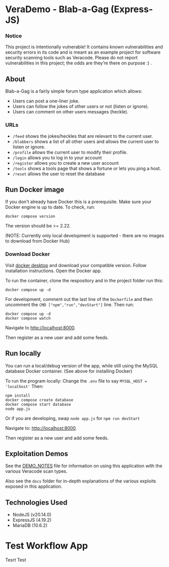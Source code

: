 # VeraDemo - Blab-a-Gag (Express-JS)

### Notice

This project is intentionally vulnerable! It contains known vulnerabilities and security errors in its code and is meant as an example project for software security scanning tools such as Veracode. Please do not report vulnerabilities in this project; the odds are they’re there on purpose :) .

## About

Blab-a-Gag is a fairly simple forum type application which allows:

- Users can post a one-liner joke.
- Users can follow the jokes of other users or not (listen or ignore).
- Users can comment on other users messages (heckle).

### URLs

- `/feed` shows the jokes/heckles that are relevant to the current user.
- `/blabbers` shows a list of all other users and allows the current user to listen or ignore.
- `/profile` allows the current user to modify their profile.
- `/login` allows you to log in to your account
- `/register` allows you to create a new user account
- `/tools` shows a tools page that shows a fortune or lets you ping a host.
- `/reset` allows the user to reset the database

## Run Docker image

If you don't already have Docker this is a prerequisite.  Make sure your Docker engine is up to date.  To check, run:

	docker compose version

The version should be >= 2.22.

(NOTE: Currently only local development is supported - there are no images to download from Docker Hub)

### Download Docker

Visit [docker desktop](https://www.docker.com/products/docker-desktop/) and download your compatible version.  Follow installation instructions.  Open the Docker app. 

To run the container, clone the respository and in the project folder run this:

    docker compose up -d

For development, comment out the last line of the `Dockerfile` and then uncomment the `CMD ["npm","run","devStart"]` line.
Then run:

    docker compose up -d
    docker compose watch

Navigate to [http://localhost:8000](http://localhost:8000).

Then register as a new user and add some feeds.

## Run locally

You can run a local/debug version of the app, while still using the MySQL database Docker container.  (See above for installing Docker)

To run the program locally:
    Change the ``.env`` file to say ``MYSQL_HOST = 'localhost'``
Then:

    npm install
    docker compose create database
    docker compose start database
    node app.js

Or if you are developing, swap `node app.js` for `npm run devStart`

Navigate to: [http://localhost:8000](http://localhost:8000).

Then register as a new user and add some feeds.

## Exploitation Demos

See the [DEMO_NOTES](DEMO_NOTES.md) file for information on using this application with the various Veracode scan types.

Also see the `docs` folder for in-depth explanations of the various exploits exposed in this application.


## Technologies Used

- NodeJS (v20.14.0)
- ExpressJS (4.19.2)
- MariaDB (10.6.2)

# Test Workflow App
Tesrt
Test
